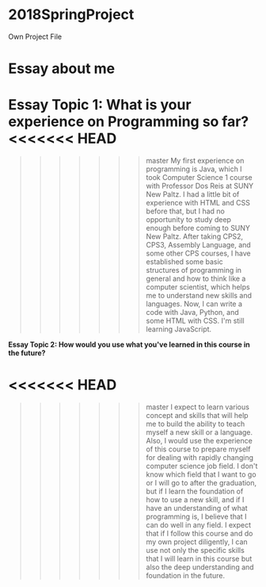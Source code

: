 # 2018SpringProject
Own Project File
# Essay about me
**Essay Topic 1: What is your experience on Programming so far?**
<<<<<<< HEAD
=======


>>>>>>> master
	My first experience on programming is Java, which I took Computer Science 1 course with Professor Dos Reis at SUNY New Paltz. I had a little bit of experience with HTML and CSS before that, but I had no opportunity to study deep enough before coming to SUNY New Paltz. After taking CPS2, CPS3, Assembly Language, and some other CPS courses, I have established some basic structures of programming in general and how to think like a computer scientist, which helps me to understand new skills and languages. Now, I can write a code with Java, Python, and some HTML with CSS. I'm still learning JavaScript. 

**Essay Topic 2: How would you use what you've learned in this course in the future?**

<<<<<<< HEAD
=======

>>>>>>> master
	I expect to learn various concept and skills that will help me to build the ability to teach myself a new skill or a language. Also, I would use the experience of this course to prepare myself for dealing with rapidly changing computer science job field. I don't know which field that I want to go or I will go to after the graduation, but if I learn the foundation of how to use a new skill, and if I have an understanding of what programming is, I believe that I can do well in any field. I expect that if I follow this course and do my own project diligently, I can use not only the specific skills that I will learn in this course but also the deep understanding and foundation in the future. 